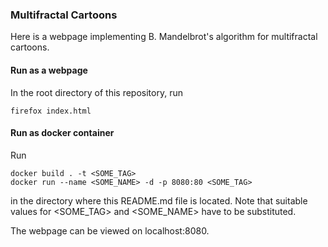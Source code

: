 ### Multifractal Cartoons
Here is a webpage implementing B. Mandelbrot's algorithm for multifractal cartoons.

#### Run as a webpage
In the root directory of this repository, run

    firefox index.html

#### Run as docker container
Run


    docker build . -t <SOME_TAG>
    docker run --name <SOME_NAME> -d -p 8080:80 <SOME_TAG>

in the directory where this README.md file is located. Note that suitable values for <SOME_TAG> and <SOME_NAME> have to be substituted.

The webpage can be viewed on localhost:8080.
